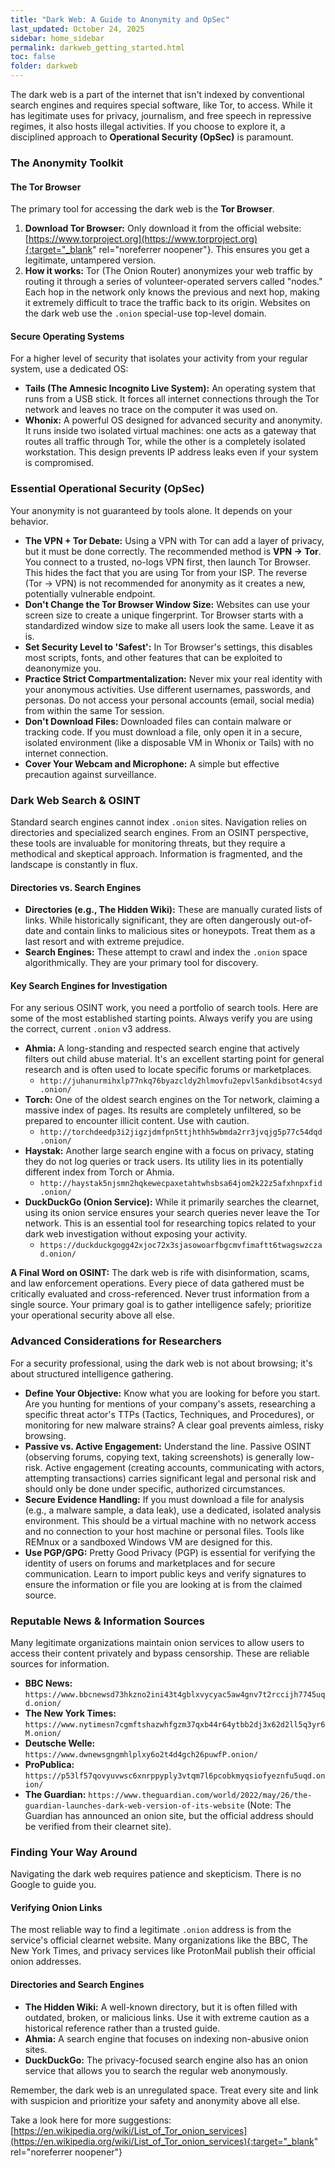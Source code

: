 ```yaml
---
title: "Dark Web: A Guide to Anonymity and OpSec"
last_updated: October 24, 2025
sidebar: home_sidebar
permalink: darkweb_getting_started.html
toc: false
folder: darkweb
---
```


The dark web is a part of the internet that isn't indexed by conventional search engines and requires special software, like Tor, to access. While it has legitimate uses for privacy, journalism, and free speech in repressive regimes, it also hosts illegal activities. If you choose to explore it, a disciplined approach to **Operational Security (OpSec)** is paramount.

### The Anonymity Toolkit

#### The Tor Browser
The primary tool for accessing the dark web is the **Tor Browser**.

1.  **Download Tor Browser:** Only download it from the official website: [https://www.torproject.org](https://www.torproject.org){:target="_blank" rel="noreferrer noopener"}. This ensures you get a legitimate, untampered version.
2.  **How it works:** Tor (The Onion Router) anonymizes your web traffic by routing it through a series of volunteer-operated servers called "nodes." Each hop in the network only knows the previous and next hop, making it extremely difficult to trace the traffic back to its origin. Websites on the dark web use the `.onion` special-use top-level domain.

#### Secure Operating Systems
For a higher level of security that isolates your activity from your regular system, use a dedicated OS:

*   **Tails (The Amnesic Incognito Live System):** An operating system that runs from a USB stick. It forces all internet connections through the Tor network and leaves no trace on the computer it was used on.
*   **Whonix:** A powerful OS designed for advanced security and anonymity. It runs inside two isolated virtual machines: one acts as a gateway that routes all traffic through Tor, while the other is a completely isolated workstation. This design prevents IP address leaks even if your system is compromised.

### Essential Operational Security (OpSec)

Your anonymity is not guaranteed by tools alone. It depends on your behavior.

*   **The VPN + Tor Debate:** Using a VPN with Tor can add a layer of privacy, but it must be done correctly. The recommended method is **VPN -> Tor**. You connect to a trusted, no-logs VPN first, then launch Tor Browser. This hides the fact that you are using Tor from your ISP. The reverse (Tor -> VPN) is not recommended for anonymity as it creates a new, potentially vulnerable endpoint.
*   **Don't Change the Tor Browser Window Size:** Websites can use your screen size to create a unique fingerprint. Tor Browser starts with a standardized window size to make all users look the same. Leave it as is.
*   **Set Security Level to 'Safest':** In Tor Browser's settings, this disables most scripts, fonts, and other features that can be exploited to deanonymize you.
*   **Practice Strict Compartmentalization:** Never mix your real identity with your anonymous activities. Use different usernames, passwords, and personas. Do not access your personal accounts (email, social media) from within the same Tor session.
*   **Don't Download Files:** Downloaded files can contain malware or tracking code. If you must download a file, only open it in a secure, isolated environment (like a disposable VM in Whonix or Tails) with no internet connection.
*   **Cover Your Webcam and Microphone:** A simple but effective precaution against surveillance.

### Dark Web Search & OSINT

Standard search engines cannot index `.onion` sites. Navigation relies on directories and specialized search engines. From an OSINT perspective, these tools are invaluable for monitoring threats, but they require a methodical and skeptical approach. Information is fragmented, and the landscape is constantly in flux.

#### Directories vs. Search Engines
*   **Directories (e.g., The Hidden Wiki):** These are manually curated lists of links. While historically significant, they are often dangerously out-of-date and contain links to malicious sites or honeypots. Treat them as a last resort and with extreme prejudice.
*   **Search Engines:** These attempt to crawl and index the `.onion` space algorithmically. They are your primary tool for discovery.

#### Key Search Engines for Investigation
For any serious OSINT work, you need a portfolio of search tools. Here are some of the most established starting points. Always verify you are using the correct, current `.onion` v3 address.

*   **Ahmia:** A long-standing and respected search engine that actively filters out child abuse material. It's an excellent starting point for general research and is often used to locate specific forums or marketplaces.
    *   `http://juhanurmihxlp77nkq76byazcldy2hlmovfu2epvl5ankdibsot4csyd.onion/`
*   **Torch:** One of the oldest search engines on the Tor network, claiming a massive index of pages. Its results are completely unfiltered, so be prepared to encounter illicit content. Use with caution.
    *   `http://torchdeedp3i2jigzjdmfpn5ttjhthh5wbmda2rr3jvqjg5p77c54dqd.onion/`
*   **Haystak:** Another large search engine with a focus on privacy, stating they do not log queries or track users. Its utility lies in its potentially different index from Torch or Ahmia.
    *   `http://haystak5njsmn2hqkewecpaxetahtwhsbsa64jom2k22z5afxhnpxfid.onion/`
*   **DuckDuckGo (Onion Service):** While it primarily searches the clearnet, using its onion service ensures your search queries never leave the Tor network. This is an essential tool for researching topics related to your dark web investigation without exposing your activity.
    *   `https://duckduckgogg42xjoc72x3sjasowoarfbgcmvfimaftt6twagswzczad.onion/`

**A Final Word on OSINT:**
The dark web is rife with disinformation, scams, and law enforcement operations. Every piece of data gathered must be critically evaluated and cross-referenced. Never trust information from a single source. Your primary goal is to gather intelligence safely; prioritize your operational security above all else.

### Advanced Considerations for Researchers

For a security professional, using the dark web is not about browsing; it's about structured intelligence gathering.

*   **Define Your Objective:** Know what you are looking for before you start. Are you hunting for mentions of your company's assets, researching a specific threat actor's TTPs (Tactics, Techniques, and Procedures), or monitoring for new malware strains? A clear goal prevents aimless, risky browsing.
*   **Passive vs. Active Engagement:** Understand the line. Passive OSINT (observing forums, copying text, taking screenshots) is generally low-risk. Active engagement (creating accounts, communicating with actors, attempting transactions) carries significant legal and personal risk and should only be done under specific, authorized circumstances.
*   **Secure Evidence Handling:** If you must download a file for analysis (e.g., a malware sample, a data leak), use a dedicated, isolated analysis environment. This should be a virtual machine with no network access and no connection to your host machine or personal files. Tools like REMnux or a sandboxed Windows VM are designed for this.
*   **Use PGP/GPG:** Pretty Good Privacy (PGP) is essential for verifying the identity of users on forums and marketplaces and for secure communication. Learn to import public keys and verify signatures to ensure the information or file you are looking at is from the claimed source.

### Reputable News & Information Sources

Many legitimate organizations maintain onion services to allow users to access their content privately and bypass censorship. These are reliable sources for information.

*   **BBC News:** `https://www.bbcnewsd73hkzno2ini43t4gblxvycyac5aw4gnv7t2rccijh7745uqd.onion/`
*   **The New York Times:** `https://www.nytimesn7cgmftshazwhfgzm37qxb44r64ytbb2dj3x62d2ll5q3yr6 M.onion/`
*   **Deutsche Welle:** `https://www.dwnewsgngmhlplxy6o2t4d4gch26puwfP.onion/`
*   **ProPublica:** `https://p53lf57qovyuvwsc6xnrppyply3vtqm7l6pcobkmyqsiofyeznfu5uqd.onion/`
*   **The Guardian:** `https://www.theguardian.com/world/2022/may/26/the-guardian-launches-dark-web-version-of-its-website` (Note: The Guardian has announced an onion site, but the official address should be verified from their clearnet site).

### Finding Your Way Around

Navigating the dark web requires patience and skepticism. There is no Google to guide you.

#### Verifying Onion Links
The most reliable way to find a legitimate `.onion` address is from the service's official clearnet website. Many organizations like the BBC, The New York Times, and privacy services like ProtonMail publish their official onion addresses.

#### Directories and Search Engines
*   **The Hidden Wiki:** A well-known directory, but it is often filled with outdated, broken, or malicious links. Use it with extreme caution as a historical reference rather than a trusted guide.
*   **Ahmia:** A search engine that focuses on indexing non-abusive onion sites.
*   **DuckDuckGo:** The privacy-focused search engine also has an onion service that allows you to search the regular web anonymously.

Remember, the dark web is an unregulated space. Treat every site and link with suspicion and prioritize your safety and anonymity above all else.

Take a look here for more suggestions:
[https://en.wikipedia.org/wiki/List_of_Tor_onion_services](https://en.wikipedia.org/wiki/List_of_Tor_onion_services){:target="_blank" rel="noreferrer noopener"}